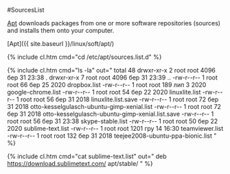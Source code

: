 #SourcesList

[Apt](../../soft/apt/) downloads packages from one or more software repositories (sources) and installs them onto your computer.

[Apt]({{ site.baseurl }}/linux/soft/apt/)

{% include cl.htm cmd="cd /etc/apt/sources.list.d" %}

{% include cl.htm cmd="ls -la"
out="
total 48
drwxr-xr-x 2 root root 4096 бер 31 23:38 .
drwxr-xr-x 7 root root 4096 бер 31 23:39 ..
-rw-r--r-- 1 root root   66 бер 25  2020 dropbox.list
-rw-r--r-- 1 root root  189 лип  3  2020 google-chrome.list
-rw-r--r-- 1 root root   54 бер 22  2020 linuxlite.list
-rw-r--r-- 1 root root   56 бер 31  2018 linuxlite.list.save
-rw-r--r-- 1 root root   72 бер 31  2018 otto-kesselgulasch-ubuntu-gimp-xenial.list
-rw-r--r-- 1 root root   72 бер 31  2018 otto-kesselgulasch-ubuntu-gimp-xenial.list.save
-rw-r--r-- 1 root root   56 бер 31 23:38 skype-stable.list
-rw-r--r-- 1 root root   50 бер 22  2020 sublime-text.list
-rw-r--r-- 1 root root 1201 гру 14 16:30 teamviewer.list
-rw-r--r-- 1 root root  132 бер 31  2018 teejee2008-ubuntu-ppa-bionic.list
" %}

{% include cl.htm cmd="cat sublime-text.list"
out="
deb https://download.sublimetext.com/ apt/stable/
" %}
